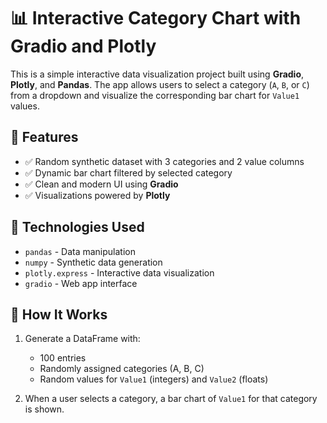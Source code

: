 # 📊 Interactive Category Chart with Gradio and Plotly

This is a simple interactive data visualization project built using **Gradio**, **Plotly**, and **Pandas**. The app allows users to select a category (`A`, `B`, or `C`) from a dropdown and visualize the corresponding bar chart for `Value1` values.

## 🔧 Features

- ✅ Random synthetic dataset with 3 categories and 2 value columns
- ✅ Dynamic bar chart filtered by selected category
- ✅ Clean and modern UI using **Gradio**
- ✅ Visualizations powered by **Plotly**

## 🧠 Technologies Used

- `pandas` - Data manipulation
- `numpy` - Synthetic data generation
- `plotly.express` - Interactive data visualization
- `gradio` - Web app interface

## 🧪 How It Works

1. Generate a DataFrame with:
   - 100 entries
   - Randomly assigned categories (A, B, C)
   - Random values for `Value1` (integers) and `Value2` (floats)

2. When a user selects a category, a bar chart of `Value1` for that category is shown.
